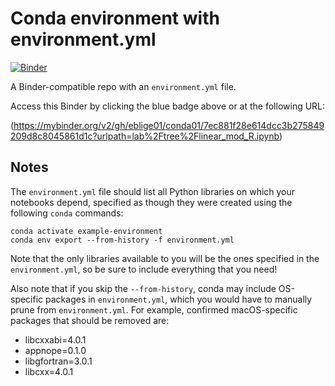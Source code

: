 # Conda environment with environment.yml

[![Binder](http://mybinder.org/badge_logo.svg)](https://mybinder.org/v2/gh/eblige01/conda01/7ec881f28e614dcc3b275849209d8c8045861d1c?urlpath=lab%2Ftree%2Flinear_mod_R.ipynb)

A Binder-compatible repo with an `environment.yml` file.

Access this Binder by clicking the blue badge above or at the following URL:

(https://mybinder.org/v2/gh/eblige01/conda01/7ec881f28e614dcc3b275849209d8c8045861d1c?urlpath=lab%2Ftree%2Flinear_mod_R.ipynb)

## Notes
The `environment.yml` file should list all Python libraries on which your notebooks
depend, specified as though they were created using the following `conda` commands:

```
conda activate example-environment
conda env export --from-history -f environment.yml
```

Note that the only libraries available to you will be the ones specified in
the `environment.yml`, so be sure to include everything that you need! 

Also note that if you skip the `--from-history`, conda may include OS-specific
packages in `environment.yml`, which you would have to manually prune from
`environment.yml`.  For example, confirmed macOS-specific packages that should
be removed are:

* libcxxabi=4.0.1
* appnope=0.1.0
* libgfortran=3.0.1
* libcxx=4.0.1
